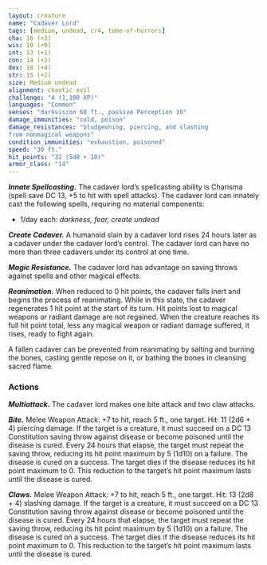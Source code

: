 ```yaml
---
layout: creature
name: "Cadaver Lord"
tags: [medium, undead, cr4, tome-of-horrors]
cha: 16 (+3)
wis: 10 (+0)
int: 13 (+1)
con: 14 (+2)
dex: 18 (+4)
str: 15 (+2)
size: Medium undead
alignment: chaotic evil
challenge: "4 (1,100 XP)"
languages: "Common"
senses: "darkvision 60 ft., passive Perception 10"
damage_immunities: "cold, poison"
damage_resistances: "bludgeoning, piercing, and slashing
from nonmagical weapons"
condition_immunities: "exhaustion, poisoned"
speed: "30 ft."
hit_points: "32 (5d8 + 10)"
armor_class: "14"
---
```


***Innate Spellcasting.*** The cadaver lord’s spellcasting ability is
Charisma (spell save DC 13, +5 to hit with spell attacks). The
cadaver lord can innately cast the following spells,
requiring no material components: 

* 1/day each: <i>darkness, fear, create undead</i>

***Create Cadaver.*** A humanoid slain by a cadaver lord rises 24
hours later as a cadaver under the cadaver lord’s control. The
cadaver lord can have no more than three cadavers under its
control at one time.

***Magic Resistance.*** The cadaver lord has advantage on saving
throws against spells and other magical effects.

***Reanimation.*** When reduced to 0 hit points, the cadaver falls
inert and begins the process of reanimating. While in this state, the
cadaver regenerates 1 hit point at the start of its turn. Hit points lost
to magical weapons or radiant damage are not regained. When the
creature reaches its full hit point total, less any magical weapon or
radiant damage suffered, it rises, ready to fight again.

A fallen cadaver can be prevented from reanimating by salting and
burning the bones, casting gentle repose on it, or bathing the bones
in cleansing sacred flame.

### Actions

***Multiattack.*** The cadaver lord makes one bite attack and two claw
attacks.

***Bite.*** Melee Weapon Attack: +7 to hit, reach 5 ft., one target. Hit: 11
(2d6 + 4) piercing damage. If the target is a creature, it must succeed
on a DC 13 Constitution saving throw against disease or become
poisoned until the disease is cured. Every 24 hours that elapse, the
target must repeat the saving throw, reducing its hit point maximum by 5
(1d10) on a failure. The disease is cured on a success. The target dies if the
disease reduces its hit point maximum to 0. This reduction to the target’s
hit point maximum lasts until the disease is cured.

***Claws.*** Melee Weapon Attack: +7 to hit, reach 5 ft., one target. Hit: 13
(2d8 + 4) slashing damage. If the target is a creature, it must succeed on
a DC 13 Constitution saving throw against disease or become poisoned
until the disease is cured. Every 24 hours that elapse, the target must
repeat the saving throw, reducing its hit point maximum by 5 (1d10) on
a failure. The disease is cured on a success. The target dies if the disease
reduces its hit point maximum to 0. This reduction to the target’s hit point
maximum lasts until the disease is cured.
